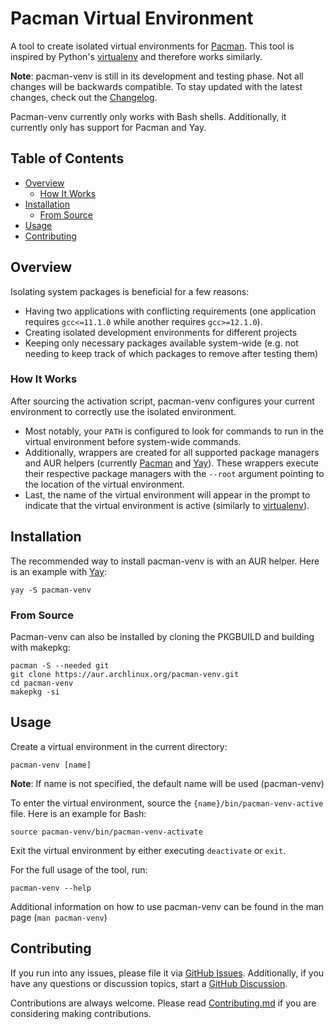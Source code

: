 # Pacman Virtual Environment
A tool to create isolated virtual environments for [Pacman][0]. This tool is inspired
by Python's [virtualenv][1] and therefore works similarly.

**Note**: pacman-venv is still in its development and testing phase. Not all changes
will be backwards compatible. To stay updated with the latest changes, check out the
[Changelog](CHANGELOG.md).

Pacman-venv currently only works with Bash shells. Additionally, it currently only has
support for Pacman and Yay.

## Table of Contents
- [Overview](#overview)
    * [How It Works](#how-it-works)
- [Installation](#installation)
    * [From Source](#from-source)
- [Usage](#usage)
- [Contributing](#contributing)

## Overview
Isolating system packages is beneficial for a few reasons:
- Having two applications with conflicting requirements (one application requires
`gcc<=11.1.0` while another requires `gcc>=12.1.0`).
- Creating isolated development environments for different projects
- Keeping only necessary packages available system-wide (e.g. not needing to keep
track of which packages to remove after testing them)

### How It Works
After sourcing the activation script, pacman-venv configures your current environment
to correctly use the isolated environment.
- Most notably, your `PATH` is configured to look for commands to run in the virtual
environment before system-wide commands.
- Additionally, wrappers are created for all supported package managers and AUR helpers
(currently [Pacman][0] and [Yay][2]). These wrappers execute their respective package
managers with the `--root` argument pointing to the location of the virtual environment.
- Last, the name of the virtual environment will appear in the prompt to indicate that the
virtual environment is active (similarly to [virtualenv][1]).

## Installation
The recommended way to install pacman-venv is with an AUR helper. Here is an example with [Yay][2]:
```shell
yay -S pacman-venv
```

### From Source
Pacman-venv can also be installed by cloning the PKGBUILD and building with makepkg:
```shell
pacman -S --needed git
git clone https://aur.archlinux.org/pacman-venv.git
cd pacman-venv
makepkg -si
```

## Usage
Create a virtual environment in the current directory:
```shell
pacman-venv [name]
```
**Note**: If name is not specified, the default name will be used (pacman-venv)

To enter the virtual environment, source the `{name}/bin/pacman-venv-active` file. Here is
an example for Bash:
```shell
source pacman-venv/bin/pacman-venv-activate
```

Exit the virtual environment by either executing `deactivate` or `exit`.

For the full usage of the tool, run:
```shell
pacman-venv --help
```

Additional information on how to use pacman-venv can be found in the man page (`man pacman-venv`)

## Contributing
If you run into any issues, please file it via [GitHub Issues][3]. Additionally, if you
have any questions or discussion topics, start a [GitHub Discussion][4].

Contributions are always welcome. Please read [Contributing.md](CONTRIBUTING.md) if you are considering making contributions.

[0]: https://archlinux.org/pacman/
[1]: https://virtualenv.pypa.io/en/latest/
[2]: https://github.com/Jguer/yay
[3]: https://github.com/jdholtz/pacman-venv/issues/new/choose
[4]: https://github.com/jdholtz/pacman-venv/discussions/new/choose
